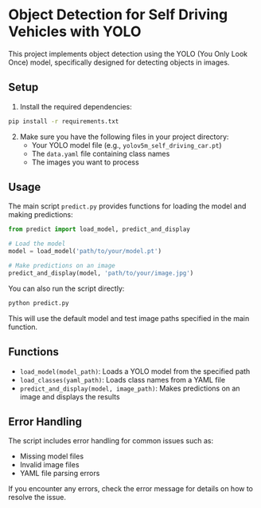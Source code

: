 # Object Detection for Self Driving Vehicles with YOLO

This project implements object detection using the YOLO (You Only Look Once) model, specifically designed for detecting objects in images.

## Setup

1. Install the required dependencies:
```bash
pip install -r requirements.txt
```

2. Make sure you have the following files in your project directory:
   - Your YOLO model file (e.g., `yolov5m_self_driving_car.pt`)
   - The `data.yaml` file containing class names
   - The images you want to process

## Usage

The main script `predict.py` provides functions for loading the model and making predictions:

```python
from predict import load_model, predict_and_display

# Load the model
model = load_model('path/to/your/model.pt')

# Make predictions on an image
predict_and_display(model, 'path/to/your/image.jpg')
```

You can also run the script directly:

```bash
python predict.py
```

This will use the default model and test image paths specified in the main function.

## Functions

- `load_model(model_path)`: Loads a YOLO model from the specified path
- `load_classes(yaml_path)`: Loads class names from a YAML file
- `predict_and_display(model, image_path)`: Makes predictions on an image and displays the results

## Error Handling

The script includes error handling for common issues such as:
- Missing model files
- Invalid image files
- YAML file parsing errors

If you encounter any errors, check the error message for details on how to resolve the issue.

